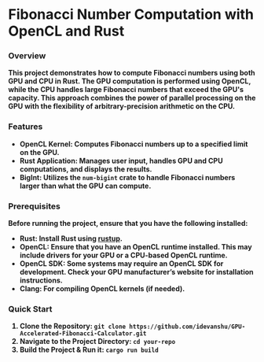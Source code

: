 
  <h1>Fibonacci Number Computation with OpenCL and Rust</h1>
  
  <h3>Overview</h3>
  <strong>This project demonstrates how to compute Fibonacci numbers using both GPU and CPU in Rust. The GPU computation is performed using OpenCL, while the CPU handles large Fibonacci numbers that exceed the GPU's capacity. This approach combines the power of parallel processing on the GPU with the flexibility of arbitrary-precision arithmetic on the CPU.</strong>
  
  <h3>Features</h3>
  <strong>
      <ul>
          <li><strong>OpenCL Kernel:</strong> Computes Fibonacci numbers up to a specified limit on the GPU.</li>
          <li><strong>Rust Application:</strong> Manages user input, handles GPU and CPU computations, and displays the results.</li>
          <li><strong>BigInt:</strong> Utilizes the <code>num-bigint</code> crate to handle Fibonacci numbers larger than what the GPU can compute.</li>
      </ul>
  </strong>
  
  <h3>Prerequisites</h3>
  <strong>
      Before running the project, ensure that you have the following installed:
      <ul>
          <li><strong>Rust:</strong> Install Rust using <a href="https://rustup.rs/">rustup</a>.</li>
          <li><strong>OpenCL:</strong> Ensure that you have an OpenCL runtime installed. This may include drivers for your GPU or a CPU-based OpenCL runtime.</li>
          <li><strong>OpenCL SDK:</strong> Some systems may require an OpenCL SDK for development. Check your GPU manufacturer’s website for installation instructions.</li>
          <li><strong>Clang:</strong> For compiling OpenCL kernels (if needed).</li>
      </ul>
  </strong>
  
  <h3>Quick Start</h3>
  <strong>
      <ol>
          <li><strong>Clone the Repository:</strong> <code>git clone https://github.com/idevanshu/GPU-Accelerated-Fibonacci-Calculator.git</code></li>
          <li><strong>Navigate to the Project Directory:</strong> <code>cd your-repo</code></li>
          <li><strong>Build the Project & Run it:</strong> <code>cargo run build</code></li>
      </ol>
  </strong>

